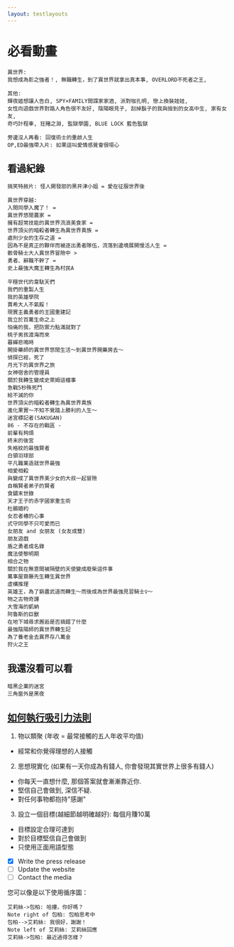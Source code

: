 ```yaml
---
layout: testlayouts
---
```


# 必看動畫
```
異世界:
我想成為影之強者！, 無職轉生，到了異世界就拿出真本事, OVERLORD不死者之王, 

其他:
輝夜姬想讓人告白, SPY×FAMILY間諜家家酒, 派對咖孔明, 戀上換裝娃娃, 
女性向遊戲世界對路人角色很不友好, 陰陽眼見子, 刮掉鬍子的我與撿到的女高中生, 家有女友,
奇巧計程車, 狂賭之淵, 監獄學園, BLUE LOCK 藍色監獄

旁邊沒人再看: 回復術士的重啟人生
OP,ED最強帶入片: 如果這叫愛情感覺會很噁心
```

## 看過紀錄
```
搞笑特赦片: 怪人開發部的黑井津小姐 = 愛在征服世界後

異世界穿越: 
入間同學入魔了！ = 
異世界悠閒農家 = 
擁有超常技能的異世界流浪美食家 = 
世界頂尖的暗殺者轉生為異世界貴族 = 
處刑少女的生存之道 = 
因為不是真正的夥伴而被逐出勇者隊伍，流落到邊境展開慢活人生 = 
骸骨騎士大人異世界冒險中 > 
勇者、辭職不幹了 = 
史上最強大魔王轉生為村民A

平穩世代的韋駄天們
我們的重製人生
我的英雄學院
賈希大人不氣餒！
現實主義勇者的王國重建記
我立於百萬生命之上
怕痛的我，把防禦力點滿就對了
桃子男孩渡海而來
暮蟬悲鳴時
開掛藥師的異世界悠閒生活～到異世界開藥房去～	
偵探已經，死了
月光下的異世界之旅
女神宿舍的管理員
關於我轉生變成史萊姆這檔事
急戰5秒殊死鬥
給不滅的你
世界頂尖的暗殺者轉生為異世界貴族
進化果實～不知不覺踏上勝利的人生～
迷宮標記者(SAKUGAN)
86 - 不存在的戰區 -
前輩有夠煩
終末的後宮
失格紋的最強賢者
白領羽球部
平凡職業造就世界最強
相愛相殺
與變成了異世界美少女的大叔一起冒險
自稱賢者弟子的賢者
食鏽末世錄
天才王子的赤字國家重生術
杜鵑婚約
女忍者椿的心事
式守同學不只可愛而已
女朋友 and 女朋友 (女友成雙)
朋友遊戲
盾之勇者成名錄
魔法使黎明期
相合之物
關於我在無意間被隔壁的天使變成廢柴這件事
萬事屋齋藤先生轉生異世界
虛構推理
英雄王，為了窮盡武道而轉生～而後成為世界最強見習騎士♀～
物之古物奇譚
大雪海的凱納
阿魯斯的巨獸
在地下城尋求邂逅是否搞錯了什麼
最強陰陽師的異世界轉生記
為了養老金去異界存八萬金
狩火之王
```

## 我還沒看可以看
```
暗黑企業的迷宮
三角窗外是黑夜
```

## [如何執行吸引力法則](https://www.youtube.com/watch?v=vM1TIP53kb0)

1. 物以類聚 (年收 = 最常接觸的五人年收平均值)
  - 經常和你覺得理想的人接觸
2. 思想現實化 (如果有一天你成為有錢人, 你會發現其實世界上很多有錢人)
  - 你每天一直想什麼, 那個答案就會漸漸靠近你.
  - 堅信自己會做到, 深信不疑.
  - 對任何事物都抱持"感謝"
3. 設立一個目標(越細節越明確越好): 每個月賺10萬
  - 目標設定合理可達到
  - 對於目標堅信自己會做到
  - 只使用正面用語型態

- [x] Write the press release
- [ ] Update the website
- [ ] Contact the media

您可以像是以下使用循序圖：
```sequence
艾莉絲->包柏: 哈摟，你好嗎？
Note right of 包柏: 包柏思考中
包柏-->艾莉絲: 我很好，謝謝！
Note left of 艾莉絲: 艾莉絲回應
艾莉絲->包柏: 最近過得怎樣？
```


